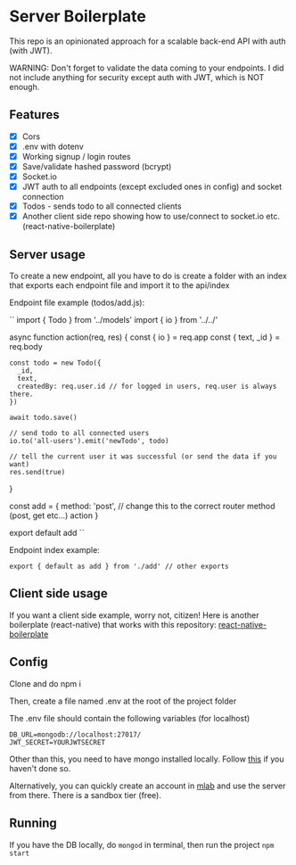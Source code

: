 # Server Boilerplate
This repo is an opinionated approach for a scalable back-end API with auth (with JWT).

WARNING: Don't forget to validate the data coming to your endpoints. I did not include anything for security except auth with JWT, which is NOT enough.

## Features

- [x] Cors
- [x] .env with dotenv
- [x] Working signup / login routes
- [x] Save/validate hashed password (bcrypt)
- [x] Socket.io
- [x] JWT auth to all endpoints (except excluded ones in config) and socket connection
- [x] Todos - sends todo to all connected clients
- [x] Another client side repo showing how to use/connect to socket.io etc. (react-native-boilerplate)

## Server usage

To create a new endpoint, all you have to do is create a folder with an index that exports each endpoint file and import it to the api/index

Endpoint file example (todos/add.js):

``
  import { Todo } from '../models'
  import { io } from '../../'

  async function action(req, res) {
    const { io } = req.app
    const { text, _id } = req.body

    const todo = new Todo({
      _id,
      text,
      createdBy: req.user.id // for logged in users, req.user is always there.
    })

    await todo.save()

    // send todo to all connected users
    io.to('all-users').emit('newTodo', todo)

    // tell the current user it was successful (or send the data if you want)
    res.send(true)
  }

  const add = {
    method: 'post', // change this to the correct router method (post, get etc...)
    action
  }

  export default add
``

Endpoint index example:

``
  export { default as add } from './add'
  // other exports
``

## Client side usage

If you want a client side example, worry not, citizen! Here is another boilerplate (react-native) that works with this repository: [react-native-boilerplate](https://github.com/lunatolun/react-native-boilerplate)

## Config

Clone and do npm i

Then, create a file named .env at the root of the project folder

The .env file should contain the following variables (for localhost)

```
DB_URL=mongodb://localhost:27017/
JWT_SECRET=YOURJWTSECRET
```

Other than this, you need to have mongo installed locally.
Follow [this](https://docs.mongodb.com/v3.2/administration/install-community/) if you haven't done so.

Alternatively, you can quickly create an account in [mlab](http://mlab.com/) and use the server from there. There is a sandbox tier (free).

## Running

If you have the DB locally, do `mongod` in terminal, then run the project `npm start`
